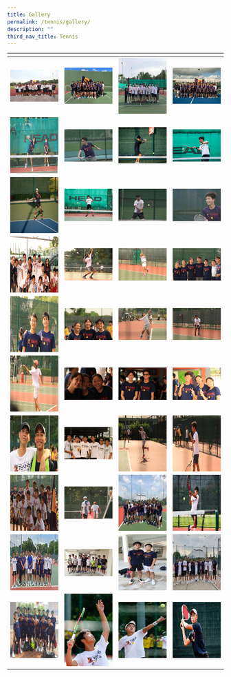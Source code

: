 ```yaml
---
title: Gallery
permalink: /tennis/gallery/
description: ""
third_nav_title: Tennis
---
```

<table>
<thead>
  <tr>
    <th style="width:200px"></th>
    <th style="width:200px"></th>
    <th style="width:200px"></th>
		<th style="width:200px"></th>
  </tr>
</thead>
<tbody>
  <tr>
    <td style ="text-align:center"><a href="/images/tennis%201.jpeg"> <img src="/images/tennis%201.jpeg" style="width:200px"></a></td>
    <td style ="text-align:center"><a href="/images/tennis%202.jpeg"> <img src="/images/tennis%202.jpeg" style="width:200px"></a></td>
    <td style ="text-align:center"><a href="/images/tennis%203.jpeg"> <img src="/images/tennis%203.jpeg" style="width:200px; height: 130px"></a></td>
    <td style ="text-align:center"><a href="/images/tennis%204.jpeg"> <img src="/images/tennis%204.jpeg" style="width:200px"></a></td>
  </tr>
   <tr>
    <td style ="text-align:center"><a href="/images/tennis%205.jpeg"> <img src="/images/tennis%205.jpeg" style="width:200px; height: 130px"></a></td>
    <td style ="text-align:center"><a href="/images/tennis%206.jpeg"> <img src="/images/tennis%206.jpeg" style="width:200px"></a></td>
    <td style ="text-align:center"><a href="/images/tennis%207.jpeg"> <img src="/images/tennis%207.jpeg" style="width:200px"></a></td>
    <td style ="text-align:center"><a href="/images/tennis%208.jpeg"> <img src="/images/tennis%208.jpeg" style="width:200px"></a></td>
  </tr>
	<tr>
    <td style ="text-align:center"><a href="/images/tennis%209.jpeg"> <img src="/images/tennis%209.jpeg" style="width:200px; height: 130px"></a></td>
    <td style ="text-align:center"><a href="/images/tennis%2010.jpeg"> <img src="/images/tennis%2010.jpeg" style="width:200px"></a></td>
		<td style ="text-align:center"><a href="/images/tennis%2011.jpeg"> <img src="/images/tennis%2011.jpeg" style="width:200px"></a></td>
		<td style ="text-align:center"><a href="/images/tennis%2012.jpeg"> <img src="/images/tennis%2012.jpeg" style="width:200px"></a></td>
	</tr>
	<tr>
    <td style ="text-align:center"><a href="/images/tennis%2013.jpeg"> <img src="/images/tennis%2013.jpeg" style="width:200px; height: 130px"></a></td>
    <td style ="text-align:center"><a href="/images/tennis%2014.jpeg"> <img src="/images/tennis%2014.jpeg" style="width:200px"></a></td>
		<td style ="text-align:center"><a href="/images/tennis%2015.jpeg"> <img src="/images/tennis%2015.jpeg" style="width:200px"></a></td>
		<td style ="text-align:center"><a href="/images/tennis%2016.jpeg"> <img src="/images/tennis%2016.jpeg" style="width:200px"></a></td>
	</tr>
	<tr>
    <td style ="text-align:center"><a href="/images/tennis%2017.jpeg"> <img src="/images/tennis%2017.jpeg" style="width:200px; height: 130px"></a></td>
    <td style ="text-align:center"><a href="/images/tennis%2018.jpeg"> <img src="/images/tennis%2018.jpeg" style="width:200px"></a></td>
		<td style ="text-align:center"><a href="/images/tennis%2019.jpeg"> <img src="/images/tennis%2019.jpeg" style="width:200px"></a></td>
		<td style ="text-align:center"><a href="/images/tennis%2020.jpeg"> <img src="/images/tennis%2020.jpeg" style="width:200px"></a></td>
	</tr>
	<tr>
    <td style ="text-align:center"><a href="/images/tennis%2021.jpeg"> <img src="/images/tennis%2021.jpeg" style="width:200px; height: 130px"></a></td>
    <td style ="text-align:center"><a href="/images/tennis%2022.jpeg"> <img src="/images/tennis%2022.jpeg" style="width:200px"></a></td>
		<td style ="text-align:center"><a href="/images/tennis%2023.jpeg"> <img src="/images/tennis%2023.jpeg" style="width:200px"></a></td>
		<td style ="text-align:center"><a href="/images/tennis%2024.jpeg"> <img src="/images/tennis%2024.jpeg" style="width:200px"></a></td>
	</tr>
	<tr>
    <td style ="text-align:center"><a href="/images/tennis%2025.jpeg"> <img src="/images/tennis%2025.jpeg" style="width:200px; height: 130px"></a></td>
    <td style ="text-align:center"><a href="/images/tennis%2026.jpeg"> <img src="/images/tennis%2026.jpeg" style="width:200px"></a></td>
		<td style ="text-align:center"><a href="/images/tennis%2027.jpeg"> <img src="/images/tennis%2027.jpeg" style="width:200px; height: 130px"></a></td>
		<td style ="text-align:center"><a href="/images/tennis%2028.jpeg"> <img src="/images/tennis%2028.jpeg" style="width:200px; height: 130px"></a></td>
	</tr>
	<tr>
    <td style ="text-align:center"><a href="/images/tennis%2029.jpeg"> <img src="/images/tennis%2029.jpeg" style="width:200px; height: 130px"></a></td>
    <td style ="text-align:center"><a href="/images/tennis%2030.jpeg"> <img src="/images/tennis%2030.jpeg" style="width:200px"></a></td>
		<td style ="text-align:center"><a href="/images/tennis%2031.jpeg"> <img src="/images/tennis%2031.jpeg" style="width:200px; height: 130px"></a></td>
		<td style ="text-align:center"><a href="/images/tennis%2032.jpeg"> <img src="/images/tennis%2032.jpeg" style="width:200px; height: 130px"></a></td>
	</tr>
	<tr>
    <td style ="text-align:center"><a href="/images/tennis%2033.jpeg"> <img src="/images/tennis%2033.jpeg" style="width:200px; height: 130px"></a></td>
    <td style ="text-align:center"><a href="/images/tennis%2034.jpeg"> <img src="/images/tennis%2034.jpeg" style="width:200px"></a></td>
		<td style ="text-align:center"><a href="/images/tennis%2035.jpeg"> <img src="/images/tennis%2035.jpeg" style="width:200px; height: 130px"></a></td>
		<td style ="text-align:center"><a href="/images/tennis%2036.jpeg"> <img src="/images/tennis%2036.jpeg" style="width:200px; height: 130px"></a></td>
	</tr>
	<tr>
    <td style ="text-align:center"><a href="/images/tennis%2037.jpeg"> <img src="/images/tennis%2037.jpeg" style="width:200px; height: 130px"></a></td>
    <td style ="text-align:center"><a href="/images/tennis%2038.jpeg"> <img src="/images/tennis%2038.jpeg" style="width:200px"></a></td>
		<td style ="text-align:center"><a href="/images/tennis%2039.jpeg"> <img src="/images/tennis%2039.jpeg" style="width:200px; height: 130px"></a></td>
		<td style ="text-align:center"><a href="/images/tennis%2040.jpeg"> <img src="/images/tennis%2040.jpeg" style="width:200px; height: 130px"></a></td>
	</tr>
</tbody>
</table>